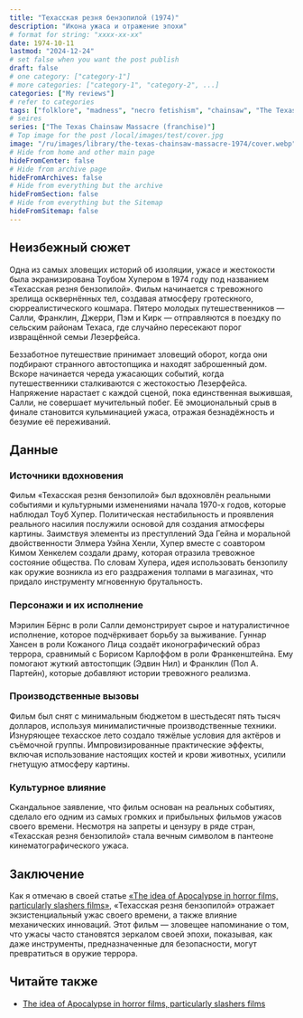 ```yaml
---
title: "Техасская резня бензопилой (1974)"
description: "Икона ужаса и отражение эпохи"
# format for string: "xxxx-xx-xx"
date: 1974-10-11
lastmod: "2024-12-24"
# set false when you want the post publish
draft: false
# one category: ["category-1"]
# more categories: ["category-1", "category-2", ...]
categories: ["My reviews"]
# refer to categories
tags: ["folklore", "madness", "necro fetishism", "chainsaw", "The Texas Chain Saw Massacre"]
# seires
series: ["The Texas Chainsaw Massacre (franchise)"]
# Top image for the post /local/images/test/cover.jpg
image: "/ru/images/library/the-texas-chainsaw-massacre-1974/cover.webp"
# Hide from home and other main page
hideFromCenter: false
# Hide from archive page
hideFromArchives: false
# Hide from everything but the archive
hideFromSection: false
# Hide from everything but the Sitemap
hideFromSitemap: false
---
```

## Неизбежный сюжет

Одна из самых зловещих историй об изоляции, ужасе и жестокости была экранизирована Тоубом Хупером в 1974 году под названием «Техасская резня бензопилой». Фильм начинается с тревожного зрелища осквернённых тел, создавая атмосферу гротескного, сюрреалистического кошмара. Пятеро молодых путешественников — Салли, Франклин, Джерри, Пэм и Кирк — отправляются в поездку по сельским районам Техаса, где случайно пересекают порог извращённой семьи Лезерфейса.

Беззаботное путешествие принимает зловещий оборот, когда они подбирают странного автостопщика и находят заброшенный дом. Вскоре начинается череда ужасающих событий, когда путешественники сталкиваются с жестокостью Лезерфейса. Напряжение нарастает с каждой сценой, пока единственная выжившая, Салли, не совершает мучительный побег. Её эмоциональный срыв в финале становится кульминацией ужаса, отражая безнадёжность и безумие её переживаний.

## Данные

### Источники вдохновения

Фильм «Техасская резня бензопилой» был вдохновлён реальными событиями и культурными изменениями начала 1970-х годов, которые наблюдал Тоуб Хупер. Политическая нестабильность и проявления реального насилия послужили основой для создания атмосферы картины. Заимствуя элементы из преступлений Эда Гейна и моральной двойственности Элмера Уэйна Хенли, Хупер вместе с соавтором Кимом Хенкелем создали драму, которая отразила тревожное состояние общества. По словам Хупера, идея использовать бензопилу как оружие возникла из его раздражения толпами в магазинах, что придало инструменту мгновенную брутальность.

### Персонажи и их исполнение

Мэрилин Бёрнс в роли Салли демонстрирует сырое и натуралистичное исполнение, которое подчёркивает борьбу за выживание. Гуннар Хансен в роли Кожаного Лица создаёт иконографический образ террора, сравнимый с Борисом Карлоффом в роли Франкенштейна. Ему помогают жуткий автостопщик (Эдвин Нил) и Франклин (Пол А. Партейн), которые добавляют истории тревожного реализма.

### Производственные вызовы

Фильм был снят с минимальным бюджетом в шестьдесят пять тысяч долларов, используя минималистичные производственные техники. Изнуряющее техасское лето создало тяжёлые условия для актёров и съёмочной группы. Импровизированные практические эффекты, включая использование настоящих костей и крови животных, усилили гнетущую атмосферу картины.

### Культурное влияние

Скандальное заявление, что фильм основан на реальных событиях, сделало его одним из самых громких и прибыльных фильмов ужасов своего времени. Несмотря на запреты и цензуру в ряде стран, «Техасская резня бензопилой» стала вечным символом в пантеоне кинематографического ужаса.

## Заключение

Как я отмечаю в своей статье <a href="/ru/articles/the-idea-of-apocalypse-in-horror-films-particularly-slashers-films/" target="_blank">«The idea of Apocalypse in horror films, particularly slashers films»</a>, «Техасская резня бензопилой» отражает экзистенциальный ужас своего времени, а также влияние механических инноваций. Этот фильм — зловещее напоминание о том, что ужасы часто становятся зеркалом своей эпохи, показывая, как даже инструменты, предназначенные для безопасности, могут превратиться в оружие террора.

## Читайте также

<ul>
	<li><a href="/ru/articles/the-idea-of-apocalypse-in-horror-films-particularly-slashers-films/" target="_blank">
		The idea of Apocalypse in horror films, particularly slashers films
	</a></li>
</ul>